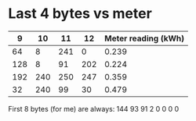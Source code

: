 # Last 4 bytes vs meter

|  9  | 10  | 11  | 12  | Meter reading (kWh) |
| --- | --- | --- | --- | ------------------- |
| 64  | 8   | 241 | 0   | 0.239               |
| 128 | 8   | 91  | 202 | 0.224               |
| 192 | 240 | 250 | 247 | 0.359               |
| 32  | 240 | 99  | 30  | 0.479               |

First 8 bytes (for me) are always: 144 93 91 2 0 0 0 0


